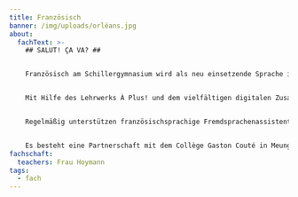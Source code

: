 ```yaml
---
title: Französisch
banner: /img/uploads/orléans.jpg
about:
  fachText: >-
    ## SALUT! ÇA VA? ##


    Französisch am Schillergymnasium wird als neu einsetzende Sprache in der Klasse 7 angeboten. In der Oberstufe kann Französisch bis zum Abitur weitergeführt werden.   


    Mit Hilfe des Lehrwerks À Plus! und dem vielfältigen digitalen Zusatzmaterial arbeiten die Schülerinnen und Schüler in den Bereichen Hör- und Hörsehverstehen, Leseverstehen und insbesondere an ihrer mündlichen und schriftlichen Ausdrucksfähigkeit im Französischen. Sie sind früh in der Lage, Situationen aus dem Alltagsleben zu meistern, und erlernen Strategien, um Kommunikation gelingen zu lassen.   


    Regelmäßig unterstützen französischsprachige Fremdsprachenassistenten den Unterricht und bieten außerunterrichtliche Aktivitäten an.  


    Es besteht eine Partnerschaft mit dem Collège Gaston Couté in Meung–sur-Loire (bei Orléans). Im Rahmen dieses Austausches erhalten die Schülerinnen und Schüler die Möglichkeit, am Leben einer französischen Familie teilzuhaben, den französischen Schulalltag kennen zu lernen und die Region des Loire-Tals mit ihren vielen Schlössern (Chambord) und schönen Städten (Blois, Orléans) zu entdecken.    
fachschaft:
  teachers: Frau Hoymann
tags:
  - fach
---
```

